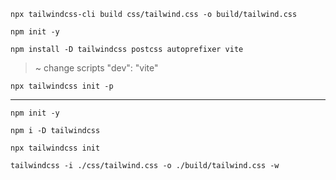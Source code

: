 ```
npx tailwindcss-cli build css/tailwind.css -o build/tailwind.css
```
```
npm init -y
```
```
npm install -D tailwindcss postcss autoprefixer vite
```
> ~ change scripts "dev": "vite"
```
npx tailwindcss init -p
```
----

```
npm init -y
```
```
npm i -D tailwindcss
```
```
npx tailwindcss init
```

```
tailwindcss -i ./css/tailwind.css -o ./build/tailwind.css -w
```
